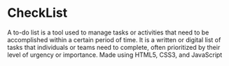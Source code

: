 # CheckList
A to-do list is a tool used to manage tasks or activities that need to be accomplished within a certain period of time. It is a written or digital list of tasks that individuals or teams need to complete, often prioritized by their level of urgency or importance. Made using HTML5, CSS3, and JavaScript
